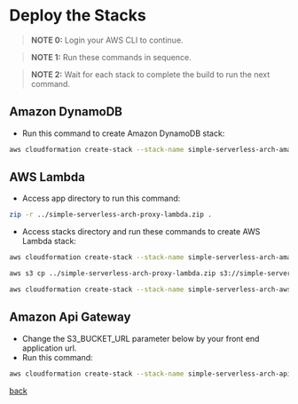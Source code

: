 # Deploy the Stacks
>__NOTE 0:__ Login your AWS CLI to continue.

>__NOTE 1:__ Run these commands in sequence.

>__NOTE 2:__ Wait for each stack to complete the build to run the next command.

## Amazon DynamoDB
- Run this command to create Amazon DynamoDB stack:
```bash
aws cloudformation create-stack --stack-name simple-serverless-arch-amazon-dynamodb --template-body file://$(pwd)/amazon-dynamodb.yaml
```

## AWS Lambda
- Access app directory to run this command:
```bash
zip -r ../simple-serverless-arch-proxy-lambda.zip .
```

- Access stacks directory and run these commands to create AWS Lambda stack:

```bash
aws cloudformation create-stack --stack-name simple-serverless-arch-amazon-s3-bucket --template-body file://$(pwd)/amazon-s3-bucket.yaml
```

```bash
aws s3 cp ../simple-serverless-arch-proxy-lambda.zip s3://simple-serverless-arch-amazon-s3-bucket-proxy-lambda/
```

```bash
aws cloudformation create-stack --stack-name simple-serverless-arch-aws-lambda --template-body file://$(pwd)/aws-lambda.yaml --capabilities CAPABILITY_NAMED_IAM
```

## Amazon Api Gateway
- Change the S3_BUCKET_URL parameter below by your front end application url.
- Run this command:
```bash
aws cloudformation create-stack --stack-name simple-serverless-arch-api-gateway --template-body file://$(pwd)/amazon-api-gateway.yaml --parameters ParameterKey=AllowCorsForWhatOrigin,ParameterValue=S3_BUCKET_URL ParameterKey=DeployStage,ParameterValue=dev
```

[back](../README.md)